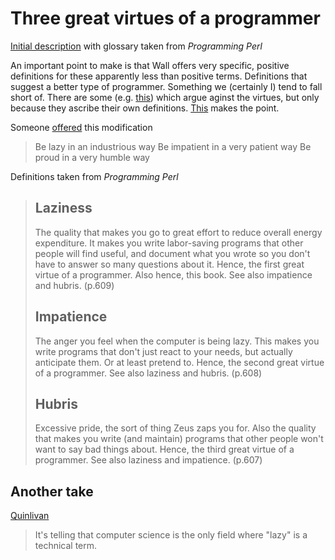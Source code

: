 # Three great virtues of a programmer



[Initial description](https://wiki.c2.com/?LazinessImpatienceHubris) with glossary taken from _Programming Perl_

An important point to make is that Wall offers very specific, positive definitions for these apparently less than positive terms. Definitions that suggest a better type of programmer. Something we (certainly I) tend to fall short of. There are some (e.g. [this](https://hackernoon.com/larry-walls-three-virtues-of-a-programmer-are-utter-bullshit-fykp32ck)) which argue aginst the virtues, but only because they ascribe their own definitions. [This](https://betterprogramming.pub/here-are-the-three-virtues-of-good-programmers-e561e061ea19) makes the point.

Someone [offered](https://wiki.c2.com/?LazinessImpatienceHubris) this modification

>  Be lazy in an industrious way 
>  Be impatient in a very patient way 
>  Be proud in a very humble way

Definitions taken from _Programming Perl_
> ## Laziness
>
> The quality that makes you go to great effort to reduce overall energy expenditure. It makes you write labor-saving programs that other people will find useful, and document what you wrote so you don't have to answer so many questions about it. Hence, the first great virtue of a programmer. Also hence, this book. See also impatience and hubris. (p.609)
>
> ## Impatience
>
> The anger you feel when the computer is being lazy. This makes you write programs that don't just react to your needs, but actually anticipate them. Or at least pretend to. Hence, the second great virtue of a programmer. See also laziness and hubris. (p.608)
>
> ## Hubris
> 
> Excessive pride, the sort of thing Zeus zaps you for. Also the quality that makes you write (and maintain) programs that other people won't want to say bad things about. Hence, the third great virtue of a programmer. See also laziness and impatience. (p.607) 

## Another take

[Quinlivan](https://betterprogramming.pub/here-are-the-three-virtues-of-good-programmers-e561e061ea19)
> It's telling that computer science is the only field where "lazy" is a technical term.


